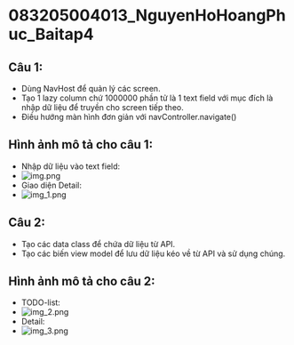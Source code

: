 # 083205004013_NguyenHoHoangPhuc_Baitap4
## Câu 1:
- Dùng NavHost để quản lý các screen.
- Tạo 1 lazy column chứ 1000000 phần tử là 1 text field với mục đích là nhập dữ liệu để truyền cho screen tiếp theo.
- Điều hướng màn hình đơn giản với navController.navigate()
## Hình ảnh mô tả cho câu 1:
- Nhập dữ liệu vào text field:
- ![img.png](img.png)
- Giao diện Detail:
- ![img_1.png](img_1.png)

## Câu 2:
- Tạo các data class để chứa dữ liệu từ API.
- Tạo các biến view model để lưu dữ liệu kéo về từ API và sử dụng chúng.
## Hình ảnh mô tả cho câu 2:
- TODO-list:
- ![img_2.png](img_2.png)
- Detail:
- ![img_3.png](img_3.png)